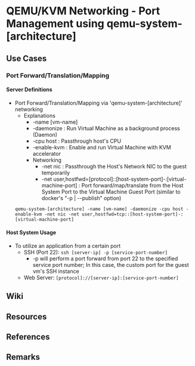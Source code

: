 # QEMU/KVM Networking - Port Management using qemu-system-[architecture]

## Use Cases
### Port Forward/Translation/Mapping
#### Server Definitions
- Port Forward/Translation/Mapping via 'qemu-system-[architecture]' networking
    - Explanations
        + -name [vm-name]
        + -daemonize : Run Virtual Machine as a background process (Daemon)
        + -cpu host  : Passthrough host's CPU
        + -enable-kvm : Enable and run Virtual Machine with KVM accelerator
        - Networking
            + -net nic : Passthrough the Host's Network NIC to the guest temporarily
            + -net user,hostfwd=[protocol]::[host-system-port]-:[virtual-machine-port] : Port forward/map/translate from the Host System Port to the Virtual Machine Guest Port (similar to docker's "-p | --publish" option)
    ```console
    qemu-system-[architecture] -name [vm-name] -daemonize -cpu host -enable-kvm -net nic -net user,hostfwd=tcp::[host-system-port]-:[virtual-machine-port]
    ```

#### Host System Usage
- To utilize an application from a certain port
    - SSH (Port 22): `ssh [server-ip] -p [service-port-number]`
        + -p will perform a port forward from port 22 to the specified service port number; In this case, the custom port for the guest vm's SSH instance
    + Web Server: `[protocol]://[server-ip]:[service-port-number]`

## Wiki

## Resources

## References

## Remarks
